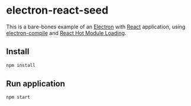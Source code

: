 # electron-react-seed

This is a bare-bones example of an [Electron](http://electron.atom.io/) with [React](https://facebook.github.io/react/) application, using [electron-compile](https://github.com/electron/electron-compile) and [React Hot Module Loading](https://github.com/gaearon/react-hot-loader).

## Install

```sh
npm install
```

## Run application

```sh
npm start
```
